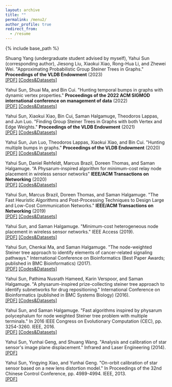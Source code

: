 ```yaml
---
layout: archive
title: ""
permalink: /menu2/
author_profile: true
redirect_from:
  - /resume
---
```


{% include base_path %}

Shuang Yang (undergraduate student advised by myself), Yahui Sun (corresponding author), Jiesong Liu, Xiaokui Xiao, Rong-Hua Li, and Zhewei Wei. "Approximating Probabilistic Group Steiner Trees in Graphs." <b>Proceedings of the VLDB Endowment</b> (2023) <br/> 
<a href="https://yahuisun.github.io/assets/apgs2023.pdf" target="_blank" rel="nofollow">[PDF]</a> <a href="https://github.com/rucdatascience/PGST" target="_blank" rel="nofollow">[Codes&Datasets]</a>

Yahui Sun, Shuai Ma, and Bin Cui. "Hunting temporal bumps in graphs with dynamic vertex properties." <b>Proceedings of the 2022 ACM SIGMOD international conference on management of data</b> (2022) <br/> 
<a href="https://yahuisun.github.io/assets/htbi2022.pdf" target="_blank" rel="nofollow">[PDF]</a> <a href="https://github.com/rucdatascience/temporal_bh" target="_blank" rel="nofollow">[Codes&Datasets]</a>

Yahui Sun, Xiaokui Xiao, Bin Cui, Saman Halgamuge, Theodoros Lappas, and Jun Luo. "Finding Group Steiner Trees in Graphs with both Vertex and Edge Weights." <b>Proceedings of the VLDB Endowment</b> (2021) <br/> 
<a href="https://yahuisun.github.io/assets/fgst2021.pdf" target="_blank" rel="nofollow">[PDF]</a> <a href="https://github.com/YahuiSun/GroupSteinerTree" target="_blank" rel="nofollow">[Codes&Datasets]</a>

Yahui Sun, Jun Luo, Theodoros Lappas, Xiaokui Xiao, and Bin Cui. "Hunting multiple bumps in graphs." <b>Proceedings of the VLDB Endowment</b> (2020) <br/> 
<a href="https://yahuisun.github.io/assets/hmbi2020.pdf" target="_blank" rel="nofollow">[PDF]</a> <a href="https://github.com/YahuiSun/bump_hunting" target="_blank" rel="nofollow">[Codes&Datasets]</a>


Yahui Sun, Daniel Rehfeldt, Marcus Brazil, Doreen Thomas, and Saman Halgamuge. “A Physarum-inspired algorithm for minimum-cost relay node placement in wireless sensor networks” <b>IEEE/ACM Transactions on Networking</b> (2020) <br/> 
<a href="https://yahuisun.github.io/assets/apaf2020.pdf" target="_blank" rel="nofollow">[PDF]</a> <a href="https://github.com/YahuiSun/NWPTSTP" target="_blank" rel="nofollow">[Codes&Datasets]</a> 

Yahui Sun, Marcus Brazil, Doreen Thomas, and Saman Halgamuge. "The Fast Heuristic Algorithms and Post-Processing Techniques to Design Large and Low-Cost Communication Networks." <b>IEEE/ACM Transactions on Networking</b> (2019) <br/> 
<a href="https://yahuisun.github.io/assets/tfha2019.pdf" target="_blank" rel="nofollow">[PDF]</a> <a href="https://github.com/YahuiSun/The-M-instances-and-FGW-codes-for-PCSTP" target="_blank" rel="nofollow">[Codes&Datasets]</a>  

Yahui Sun, and Saman Halgamuge. "Minimum-cost heterogeneous node placement in wireless sensor networks." IEEE Access (2019). <br/> 
<a href="https://yahuisun.github.io/assets/mhnp2019.pdf" target="_blank" rel="nofollow">[PDF]</a> <a href="https://github.com/YahuiSun/minimum-cost-heterogeneous-node-placement" target="_blank" rel="nofollow">[Codes&Datasets]</a>
      
Yahui Sun, Chenkai Ma, and Saman Halgamuge. "The node-weighted Steiner tree approach to identify elements of cancer-related signaling pathways." International Conference on Bioinformatics (Best Paper Awards; published in BMC Bioinformatics) (2017). <br/> 
<a href="https://yahuisun.github.io/assets/tnst2017.pdf" target="_blank" rel="nofollow">[PDF]</a> <a href="https://github.com/YahuiSun/node-weighted-protein-protein-interaction-network" target="_blank" rel="nofollow">[Codes&Datasets]</a>
      
Yahui Sun, Pathima Nusrath Hameed, Karin Verspoor, and Saman Halgamuge. "A physarum-inspired prize-collecting steiner tree approach to identify subnetworks for drug repositioning." International Conference on Bioinformatics (published in BMC Systems Biology) (2016). <br/> 
<a href="https://yahuisun.github.io/assets/apps2016.pdf" target="_blank" rel="nofollow">[PDF]</a> <a href="https://github.com/YahuiSun/Drug-Similarity-Network" target="_blank" rel="nofollow">[Codes&Datasets]</a>
      
Yahui Sun, and Saman Halgamuge. "Fast algorithms inspired by physarum polycephalum for node weighted Steiner tree problem with multiple terminals." In 2016 IEEE Congress on Evolutionary Computation (CEC), pp. 3254-3260. IEEE, 2016. <br/> 
<a href="https://yahuisun.github.io/assets/faib2016.pdf" target="_blank" rel="nofollow">[PDF]</a> <a href="https://github.com/YahuiSun/LNPO-to-find-Steiner-tree" target="_blank" rel="nofollow">[Codes&Datasets]</a>
      
Yahui Sun, Yunhai Geng, and Shuang Wang. "Analysis and calibration of star sensor's image plane displacement." Infrared and Laser Engineering (2014). <br/> 
<a href="https://yahuisun.github.io/assets/aaco2014.pdf" target="_blank" rel="nofollow">[PDF]</a>
      
Yahui Sun, Yingying Xiao, and Yunhai Geng. "On-orbit calibration of star sensor based on a new lens distortion model." In Proceedings of the 32nd Chinese Control Conference, pp. 4989-4994. IEEE, 2013. <br/> 
<a href="https://yahuisun.github.io/assets/ocos2013.pdf" target="_blank" rel="nofollow">[PDF]</a>

<script type='text/javascript' id='clustrmaps' src='//cdn.clustrmaps.com/map_v2.js?cl=ffffff&w=286&t=n&d=h2GkPBsqD5GMKWGQkeiGe000GheMouDYhuHDsqwfslE&co=2d78ad&cmo=3acc3a&cmn=ff5353&ct=ffffff'></script>
